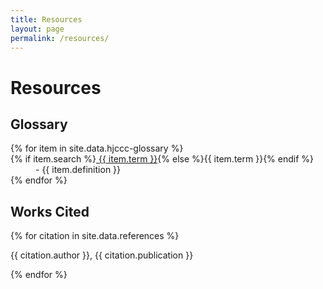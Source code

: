 ```yaml
---
title: Resources
layout: page
permalink: /resources/
---
```


# Resources


## Glossary

<dl>
    {% for item in site.data.hjccc-glossary %}
    <dt>{% if item.search %}<a href="{{ '/resources/' | append: item.slug | append: '.html' | relative_url }}">
    {{ item.term }}</a>{% else %}{{ item.term }}{% endif %}</dt>
    <dd>- {{ item.definition }}</dd>
    {% endfor %}
</dl>

## Works Cited

{% for citation in site.data.references %}
<p class="hangingindent">{{ citation.author }}, {{ citation.publication }}</p>
{% endfor %}
